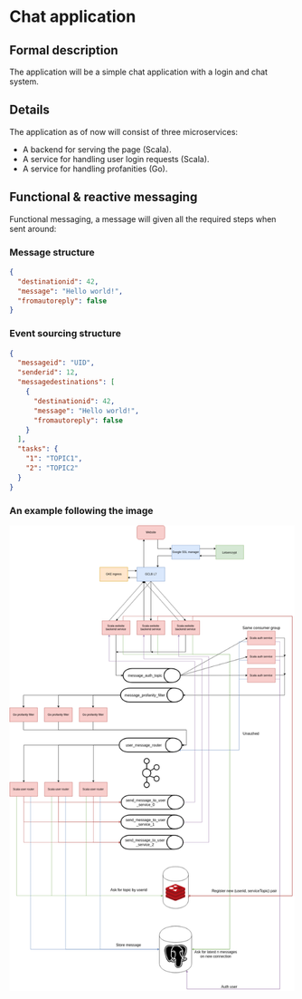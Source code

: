 # Chat application
## Formal description
The application will be a simple chat application with a login and chat system.
## Details
The application as of now will consist of three microservices:
* A backend for serving the page (Scala).
* A service for handling user login requests (Scala).
* A service for handling profanities (Go).
## Functional & reactive messaging
Functional messaging, a message will given all the required steps when sent around:

### Message structure
```json
{
  "destinationid": 42,
  "message": "Hello world!",
  "fromautoreply": false
}
```

### Event sourcing structure
```json
{
  "messageid": "UID",
  "senderid": 12,
  "messagedestinations": [
    {
      "destinationid": 42,
      "message": "Hello world!",
      "fromautoreply": false
    }
  ],
  "tasks": {
    "1": "TOPIC1",
    "2": "TOPIC2"
  }
}
```
### An example following the image
![img0](stack.png)
